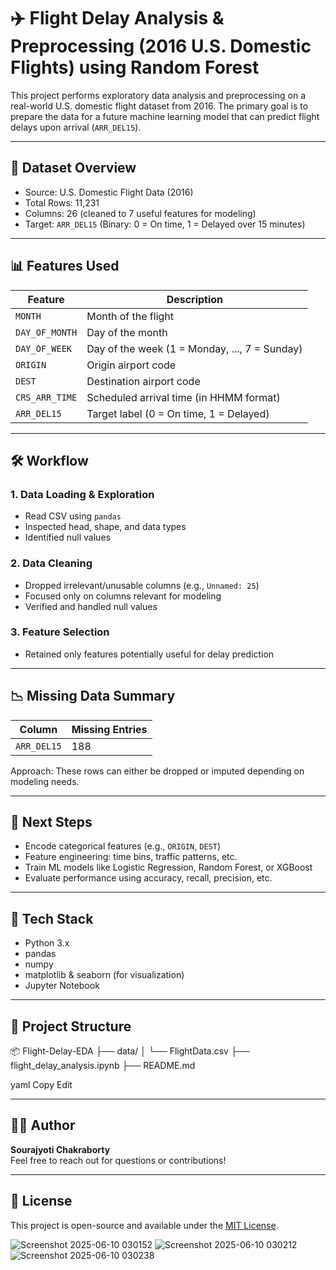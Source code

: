 # ✈️ Flight Delay Analysis & Preprocessing (2016 U.S. Domestic Flights) using Random Forest 

This project performs exploratory data analysis and preprocessing on a real-world U.S. domestic flight dataset from 2016. The primary goal is to prepare the data for a future machine learning model that can predict flight delays upon arrival (`ARR_DEL15`).

---

## 📂 Dataset Overview

- Source: U.S. Domestic Flight Data (2016)
- Total Rows: 11,231
- Columns: 26 (cleaned to 7 useful features for modeling)
- Target: `ARR_DEL15` (Binary: 0 = On time, 1 = Delayed over 15 minutes)

---

## 📊 Features Used

| Feature         | Description                              |
|----------------|------------------------------------------|
| `MONTH`         | Month of the flight                      |
| `DAY_OF_MONTH`  | Day of the month                         |
| `DAY_OF_WEEK`   | Day of the week (1 = Monday, ..., 7 = Sunday) |
| `ORIGIN`        | Origin airport code                      |
| `DEST`          | Destination airport code                 |
| `CRS_ARR_TIME`  | Scheduled arrival time (in HHMM format)  |
| `ARR_DEL15`     | Target label (0 = On time, 1 = Delayed)  |

---

## 🛠️ Workflow

### 1. **Data Loading & Exploration**
- Read CSV using `pandas`
- Inspected head, shape, and data types
- Identified null values

### 2. **Data Cleaning**
- Dropped irrelevant/unusable columns (e.g., `Unnamed: 25`)
- Focused only on columns relevant for modeling
- Verified and handled null values

### 3. **Feature Selection**
- Retained only features potentially useful for delay prediction

---

## 📉 Missing Data Summary

| Column       | Missing Entries |
|--------------|------------------|
| `ARR_DEL15`  | 188              |

Approach: These rows can either be dropped or imputed depending on modeling needs.

---

## 🔮 Next Steps

- Encode categorical features (e.g., `ORIGIN`, `DEST`)
- Feature engineering: time bins, traffic patterns, etc.
- Train ML models like Logistic Regression, Random Forest, or XGBoost
- Evaluate performance using accuracy, recall, precision, etc.

---

## 🧰 Tech Stack

- Python 3.x
- pandas
- numpy
- matplotlib & seaborn (for visualization)
- Jupyter Notebook

---

## 📁 Project Structure

📦 Flight-Delay-EDA
├── data/
│ └── FlightData.csv
├── flight_delay_analysis.ipynb
├── README.md

yaml
Copy
Edit


---

## 🧑‍💻 Author

**Sourajyoti Chakraborty**  
Feel free to reach out for questions or contributions!

---

## 📜 License

This project is open-source and available under the [MIT License](LICENSE).

![Screenshot 2025-06-10 030152](https://github.com/user-attachments/assets/88d72f1f-a8d6-455e-908d-1134f73cbc5e)
![Screenshot 2025-06-10 030212](https://github.com/user-attachments/assets/3589eaa9-3dcf-4b6d-8ed9-8f106f9d9f8f)
![Screenshot 2025-06-10 030238](https://github.com/user-attachments/assets/a91a13ad-27cc-402d-aafa-f65ec8307d89)



